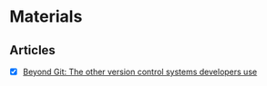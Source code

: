 # Materials

## Articles

- [x] [Beyond Git: The other version control systems developers use](https://stackoverflow.blog/2023/01/09/beyond-git-the-other-version-control-systems-developers-use/)
